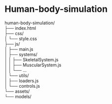 # Human-body-simulation

human-body-simulation/  
├── index.html  
├── css/  
│   └── style.css  
├── js/  
│   ├── main.js  
│   ├── systems/  
│   │   ├── SkeletalSystem.js  
│   │   ├── MuscularSystem.js  
│   │   └── ...  
│   └── utils/  
│       ├── loaders.js  
│       └── controls.js  
└── assets/  
    └── models/  

